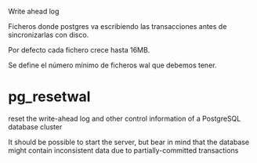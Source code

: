 Write ahead log

Ficheros donde postgres va escribiendo las transacciones antes de sincronizarlas con disco.

Por defecto cada fichero crece hasta 16MB.

Se define el número mínimo de ficheros wal que debemos tener.


# pg_resetwal
reset the write-ahead log and other control information of a PostgreSQL database cluster

It should be possible to start the server, but bear in mind that the database might contain inconsistent data due to partially-committed transactions
